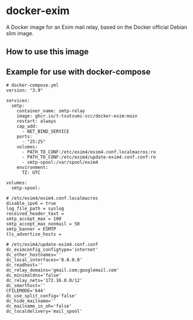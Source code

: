# docker-exim

A Docker image for an Exim mail relay, based on the Docker official Debian slim image.

## How to use this image

## Example for use with docker-compose

```
# docker-compose.yml
version: "3.9"

services:
  smtp:
    container_name: smtp-relay
    image: ghcr.io/t-tsutsumi-scc/docker-exim:main
    restart: always
    cap_add:
      - NET_BIND_SERVICE
    ports:
      - "25:25"
    volumes:
      - PATH_TO_CONF:/etc/exim4/exim4.conf.localmacros:ro
      - PATH_TO_CONF:/etc/exim4/update-exim4.conf.conf:ro
      - smtp-spool:/var/spool/exim4
    environment:
      TZ: UTC

volumes:
  smtp-spool:
```

```
# /etc/exim4/exim4.conf.localmacros
disable_ipv6 = true
log_file_path = syslog
received_header_text =
smtp_accept_max = 100
smtp_accept_max_nonmail = 50
smtp_banner = ESMTP
tls_advertise_hosts =
```

```
# /etc/exim4/update-exim4.conf.conf
dc_eximconfig_configtype='internet'
dc_other_hostnames=''
dc_local_interfaces='0.0.0.0'
dc_readhost=''
dc_relay_domains='gmail.com;googlemail.com'
dc_minimaldns='false'
dc_relay_nets='172.16.0.0/12'
dc_smarthost=''
CFILEMODE='644'
dc_use_split_config='false'
dc_hide_mailname=''
dc_mailname_in_oh='false'
dc_localdelivery='mail_spool'
```
